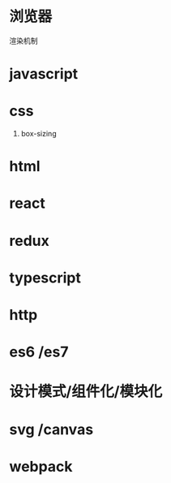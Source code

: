 # 浏览器

渲染机制

# javascript

# css

1. box-sizing

# html

# react

# redux

# typescript

# http

# es6 /es7

# 设计模式/组件化/模块化

# svg /canvas

# webpack
